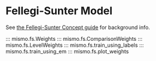 # Fellegi-Sunter Model

See [the Fellegi-Sunter Concept guide](../concepts/fs.md) for background info.

::: mismo.fs.Weights
::: mismo.fs.ComparisonWeights
::: mismo.fs.LevelWeights
::: mismo.fs.train_using_labels
::: mismo.fs.train_using_em
::: mismo.fs.plot_weights